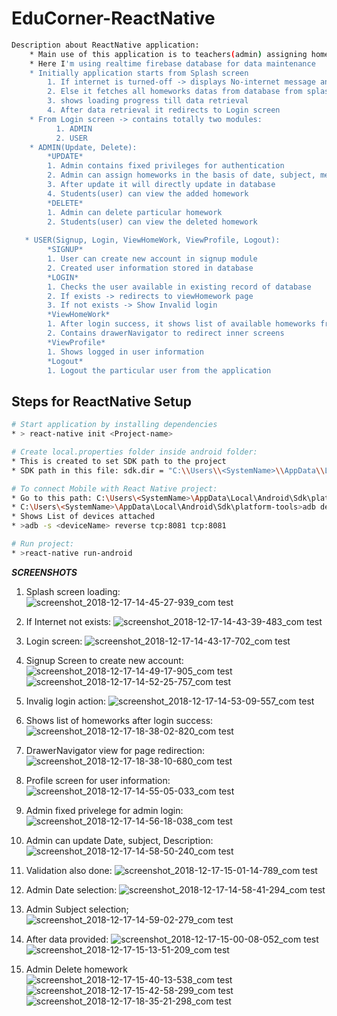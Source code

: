 # EduCorner-ReactNative

``` bash
Description about ReactNative application:
    * Main use of this application is to teachers(admin) assigning homework to students(users)
    * Here I'm using realtime firebase database for data maintenance
    * Initially application starts from Splash screen
        1. If internet is turned-off -> displays No-internet message and shows Try-again option
        2. Else it fetches all homeworks datas from database from splash screen
        3. shows loading progress till data retrieval
        4. After data retrieval it redirects to Login screen
    * From Login screen -> contains totally two modules:
          1. ADMIN
          2. USER
    * ADMIN(Update, Delete):
        *UPDATE*
        1. Admin contains fixed privileges for authentication
        2. Admin can assign homeworks in the basis of date, subject, message
        3. After update it will directly update in database
        4. Students(user) can view the added homework
        *DELETE*
        1. Admin can delete particular homework
        2. Students(user) can view the deleted homework
        
   * USER(Signup, Login, ViewHomeWork, ViewProfile, Logout):
        *SIGNUP*
        1. User can create new account in signup module
        2. Created user information stored in database
        *LOGIN*
        1. Checks the user available in existing record of database
        2. If exists -> redirects to viewHomework page
        3. If not exists -> Show Invalid login
        *ViewHomeWork*
        1. After login success, it shows list of available homeworks from database
        2. Contains drawerNavigator to redirect inner screens
        *ViewProfile*
        1. Shows logged in user information
        *Logout*
        1. Logout the particular user from the application
```

## Steps for ReactNative Setup

``` bash
# Start application by installing dependencies
* > react-native init <Project-name>

# Create local.properties folder inside android folder:
* This is created to set SDK path to the project
* SDK path in this file: sdk.dir = "C:\\Users\\<SystemName>\\AppData\\Local\\Android\\sdk"

# To connect Mobile with React Native project:
* Go to this path: C:\Users\<SystemName>\AppData\Local\Android\Sdk\platform-tools
* C:\Users\<SystemName>\AppData\Local\Android\Sdk\platform-tools>adb devices
* Shows List of devices attached
* >adb -s <deviceName> reverse tcp:8081 tcp:8081

# Run project:
* >react-native run-android

```


  ***SCREENSHOTS***
  
1. Splash screen loading:
![screenshot_2018-12-17-14-45-27-939_com test](https://user-images.githubusercontent.com/19771986/50154283-f35de600-02ee-11e9-8191-2ee13c5bd88e.png)

2. If Internet not exists:
![screenshot_2018-12-17-14-43-39-483_com test](https://user-images.githubusercontent.com/19771986/50154317-083a7980-02ef-11e9-8d93-506578c1d7d8.png)

3. Login screen:
![screenshot_2018-12-17-14-43-17-702_com test](https://user-images.githubusercontent.com/19771986/50154348-1f796700-02ef-11e9-83df-568cb1b1fa69.png)

4. Signup Screen to create new account:
![screenshot_2018-12-17-14-49-17-905_com test](https://user-images.githubusercontent.com/19771986/50154444-56e81380-02ef-11e9-84e7-9c62aa13c657.png)
![screenshot_2018-12-17-14-52-25-757_com test](https://user-images.githubusercontent.com/19771986/50154452-5b143100-02ef-11e9-9dfa-010c33f1aa95.png)

5. Invalig login action:
![screenshot_2018-12-17-14-53-09-557_com test](https://user-images.githubusercontent.com/19771986/50154471-6e270100-02ef-11e9-9a35-a160249abe6c.png)

6. Shows list of homeworks after login success:
![screenshot_2018-12-17-18-38-02-820_com test](https://user-images.githubusercontent.com/19771986/50154534-9e6e9f80-02ef-11e9-81a7-c46d7b1fa842.png)

7. DrawerNavigator view for page redirection:
![screenshot_2018-12-17-18-38-10-680_com test](https://user-images.githubusercontent.com/19771986/50154563-b34b3300-02ef-11e9-8c6b-640332b8a6ce.png)

8. Profile screen for user information:
![screenshot_2018-12-17-14-55-05-033_com test](https://user-images.githubusercontent.com/19771986/50154632-e1c90e00-02ef-11e9-8292-5e7f8def01cc.png)

9. Admin fixed privelege for admin login:
![screenshot_2018-12-17-14-56-18-038_com test](https://user-images.githubusercontent.com/19771986/50154659-f9a09200-02ef-11e9-96ee-7b903a71672d.png)

10. Admin can update Date, subject, Description:
![screenshot_2018-12-17-14-58-50-240_com test](https://user-images.githubusercontent.com/19771986/50154737-3a98a680-02f0-11e9-8ddd-44c0faf2d2aa.png)

11. Validation also done:
![screenshot_2018-12-17-15-01-14-789_com test](https://user-images.githubusercontent.com/19771986/50154844-8b100400-02f0-11e9-92da-1141730cb828.png)

12. Admin Date selection:
![screenshot_2018-12-17-14-58-41-294_com test](https://user-images.githubusercontent.com/19771986/50154752-4b491c80-02f0-11e9-8292-7aa522378db7.png)

13. Admin Subject selection;
![screenshot_2018-12-17-14-59-02-279_com test](https://user-images.githubusercontent.com/19771986/50154776-5ac86580-02f0-11e9-8f9a-327bf73074dd.png)

13. After data provided:
![screenshot_2018-12-17-15-00-08-052_com test](https://user-images.githubusercontent.com/19771986/50154906-a713a580-02f0-11e9-900d-6d81ab91d268.png)
![screenshot_2018-12-17-15-13-51-209_com test](https://user-images.githubusercontent.com/19771986/50154913-ab3fc300-02f0-11e9-90a6-9537411d6bd1.png)

14. Admin Delete homework
![screenshot_2018-12-17-15-40-13-538_com test](https://user-images.githubusercontent.com/19771986/50154985-dcb88e80-02f0-11e9-94e3-8c99bdd3f28f.png)
![screenshot_2018-12-17-15-42-58-299_com test](https://user-images.githubusercontent.com/19771986/50154993-e17d4280-02f0-11e9-9b65-0ce911e1ee8a.png)
![screenshot_2018-12-17-18-35-21-298_com test](https://user-images.githubusercontent.com/19771986/50154994-e3df9c80-02f0-11e9-999c-1cb6f5c3db76.png)

